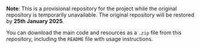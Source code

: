 **Note**: This is a provisional repository for the project while the original repository is temporarily unavailable. The original repository will be restored by **25th January 2025**.

You can download the main code and resources as a `.zip` file from this repository, including the `README` file with usage instructions.

